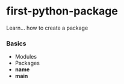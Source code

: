 # first-python-package
Learn... how to create a package

### Basics
* Modules
* Packages
* __name__
* __main__
